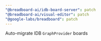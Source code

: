 ```yaml
---
"@breadboard-ai/idb-board-server": patch
"@breadboard-ai/visual-editor": patch
"@google-labs/breadboard": patch
---
```


Auto-migrate IDB `GraphProvider` boards

